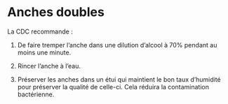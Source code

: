 # Anches doubles

La CDC recommande :

1. De faire tremper l’anche dans une dilution d’alcool à 70% pendant au moins
   une minute.
   
2. Rincer l’anche à l’eau.

3. Préserver les anches dans un étui qui maintient le bon taux d’humidité pour
   préserver la qualité de celle-ci. Cela réduira la contamination bactérienne.
